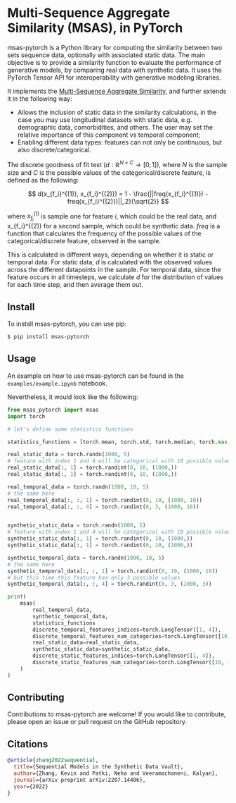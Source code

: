 # Multi-Sequence Aggregate Similarity (MSAS), in PyTorch

msas-pytorch is a Python library for computing the similarity between two sets sequence data, optionally with associated static data. The main objective is to provide a similarity function to evaluate the performance of generative models, by comparing real data with synthetic data. It uses the PyTorch Tensor API for interoperability with generative modeling libraries.

It implements the [Multi-Sequence Aggregate Similarity](https://arxiv.org/abs/2207.14406), and further extends it in the following way:

- Allows the inclusion of static data in the similarity calculations, in the case you may use longitudinal datasets with static data, e.g. demographic data, comorbidities, and others. The user may set the relative importance of this component vs temporal component;
- Enabling different data types: features can not only be continuous, but also discrete/categorical.

The discrete goodness of fit test ($d: \mathbb{R}^{N \times C} \to [0,1]$), where $N$ is the sample size and $C$ is the possible values of the categorical/discrete feature, is defined as the following:

$$
d(x_{f_i}^{(1)}, x_{f_i}^{(2)}) = 1 - \frac{||freq(x_{f_i}^{(1)}) - freq(x_{f_i}^{(2)})||_2}{\sqrt{2}}
$$

where $x_{f_i}^{(1)}$ is sample one for feature $i$, which could be the real data, and x_{f_i}^{(2)} for a second sample, which could be synthetic data. $freq$ is a function that calculates the frequency of the possible values of the categorical/discrete feature, observed in the sample.

This is calculated in different ways, depending on whether it is static or temporal data. For static data, $d$ is calculated with the observed values across the different datapoints in the sample. For temporal data, since the feature occurs in all timesteps, we calculate $d$ for the distribution of values for each time step, and then average them out.

## Install

To install msas-pytorch, you can use pip:

```bash
$ pip install msas-pytorch
```

## Usage

An example on how to use msas-pytorch can be found in the `examples/example.ipynb` notebook.

Nevertheless, it would look like the following:

```python
from msas_pytorch import msas
import torch

# let's define some statistics functions

statistics_functions = [torch.mean, torch.std, torch.median, torch.max, torch.min]

real_static_data = torch.randn(1000, 5)
# feature with index 1 and 4 will be categorical with 10 possible values
real_static_data[:, 1] = torch.randint(0, 10, (1000,))
real_static_data[:, 1] = torch.randint(0, 10, (1000,))

real_temporal_data = torch.randn(1000, 10, 5)
# the same here
real_temporal_data[:, :, 1] = torch.randint(0, 10, (1000, 10))
real_temporal_data[:, :, 4] = torch.randint(0, 3, (1000, 10))


synthetic_static_data = torch.randn(1000, 5)
# feature with index 1 and 4 will be categorical with 10 possible values
synthetic_static_data[:, 1] = torch.randint(0, 10, (1000,))
synthetic_static_data[:, 1] = torch.randint(0, 10, (1000,))

synthetic_temporal_data = torch.randn(1000, 10, 5)
# the same here
synthetic_temporal_data[:, :, 1] = torch.randint(0, 10, (1000, 10))
# but this time this feature has only 3 possible values
synthetic_temporal_data[:, :, 4] = torch.randint(0, 3, (1000, 3))

print(
    msas(
        real_temporal_data,
        synthetic_temporal_data,
        statistics_functions
        discrete_temporal_features_indices=torch.LongTensor([1, 4]),
        discrete_temporal_features_num_categories=torch.LongTensor([10, 3]),
        real_static_data=real_static_data,
        synthetic_static_data=synthetic_static_data,
        discrete_static_features_indices=torch.LongTensor([1, 4]),
        discrete_static_features_num_categories=torch.LongTensor([10, 10]),
    )
)
```

## Contributing

Contributions to msas-pytorch are welcome! If you would like to contribute, please open an issue or pull request on the GitHub repository.

## Citations

```bibtex
@article{zhang2022sequential,
  title={Sequential Models in the Synthetic Data Vault},
  author={Zhang, Kevin and Patki, Neha and Veeramachaneni, Kalyan},
  journal={arXiv preprint arXiv:2207.14406},
  year={2022}
}
```
